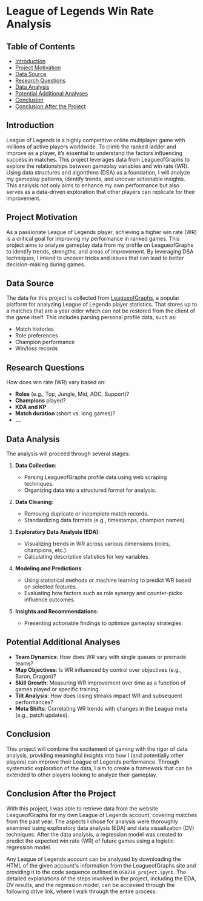 # League of Legends Win Rate Analysis

## Table of Contents
- [Introduction](#introduction)
- [Project Motivation](#project-motivation)
- [Data Source](#data-source)
- [Research Questions](#research-questions)
- [Data Analysis](#data-analysis)
- [Potential Additional Analyses](#potential-additional-analyses)
- [Conclusion](#conclusion)
- [Conclusion After the Project](#conclusion-after-the-project)

## Introduction
League of Legends is a highly competitive online multiplayer game with millions of active players worldwide. To climb the ranked ladder and improve as a player, it’s essential to understand the factors influencing success in matches. This project leverages data from LeagueofGraphs to explore the relationships between gameplay variables and win rate (WR).  
Using data structures and algorithms (DSA) as a foundation, I will analyze my gameplay patterns, identify trends, and uncover actionable insights. This analysis not only aims to enhance my own performance but also serves as a data-driven exploration that other players can replicate for their improvement.

## Project Motivation
As a passionate League of Legends player, achieving a higher win rate (WR) is a critical goal for improving my performance in ranked games. This project aims to analyze gameplay data from my profile on LeagueofGraphs to identify trends, strengths, and areas of improvement. By leveraging DSA techniques, I intend to uncover tricks and issues that can lead to better decision-making during games.

## Data Source
The data for this project is collected from [LeagueofGraphs](https://www.leagueofgraphs.com), a popular platform for analyzing League of Legends player statistics. That stores up to a matches that are a year older which can not be restored from the client of the game itself. This includes parsing personal profile data, such as:
- Match histories
- Role preferences
- Champion performance
- Win/loss records

## Research Questions
How does win rate (WR) vary based on:
   - **Roles** (e.g., Top, Jungle, Mid, ADC, Support)?
   - **Champions** played?
   - **KDA and KP**
   - **Match duration** (short vs. long games)?
   - **...**
 

## Data Analysis
The analysis will proceed through several stages:
1. **Data Collection**:
   - Parsing LeagueofGraphs profile data using web scraping techniques.
   - Organizing data into a structured format for analysis.

2. **Data Cleaning**:
   - Removing duplicate or incomplete match records.
   - Standardizing data formats (e.g., timestamps, champion names).

3. **Exploratory Data Analysis (EDA)**:
   - Visualizing trends in WR across various dimensions (roles, champions, etc.).
   - Calculating descriptive statistics for key variables.

4. **Modeling and Predictions**:
   - Using statistical methods or machine learning to predict WR based on selected features.
   - Evaluating how factors such as role synergy and counter-picks influence outcomes.

5. **Insights and Recommendations**:
   - Presenting actionable findings to optimize gameplay strategies.

## Potential Additional Analyses
- **Team Dynamics**: How does WR vary with single queues or premade teams?
- **Map Objectives**: Is WR influenced by control over objectives (e.g., Baron, Dragon)?
- **Skill Growth**: Measuring WR improvement over time as a function of games played or specific training.
- **Tilt Analysis**: How does losing streaks impact WR and subsequent performances?
- **Meta Shifts**: Correlating WR trends with changes in the League meta (e.g., patch updates).

## Conclusion
This project will combine the excitement of gaming with the rigor of data analysis, providing meaningful insights into how I (and potentially other players) can improve their League of Legends performance. Through systematic exploration of the data, I aim to create a framework that can be extended to other players looking to analyze their gameplay.

## Conclusion After the Project

With this project, I was able to retrieve data from the website LeagueofGraphs for my own League of Legends account, covering matches from the past year. The aspects I chose for analysis were thoroughly examined using exploratory data analysis (EDA) and data visualization (DV) techniques. After the data analysis, a regression model was created to predict the expected win rate (WR) of future games using a logistic regression model.

Any League of Legends account can be analyzed by downloading the HTML of the given account's information from the LeagueofGraphs site and providing it to the code sequence outlined in `DSA210_project.ipynb`. The detailed explanations of the steps involved in the project, including the EDA, DV results, and the regression model, can be accessed through the following drive link, where I walk through the entire process:



